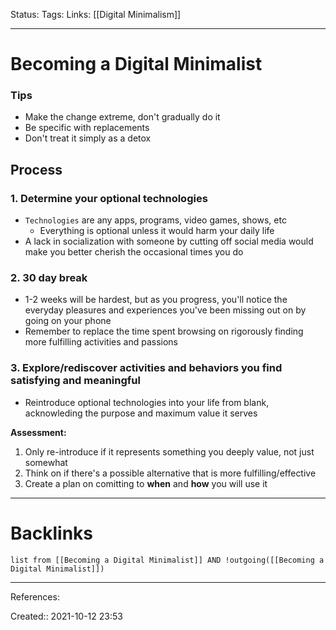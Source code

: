 Status: 
Tags: 
Links: [[Digital Minimalism]]
___
# Becoming a Digital Minimalist
### Tips
- Make the change extreme, don't gradually do it
- Be specific with replacements
- Don't treat it simply as a detox
## Process
### 1. Determine your optional technologies
- `Technologies` are any apps, programs, video games, shows, etc
	- Everything is optional unless it would harm your daily life
- A lack in socialization with someone by cutting off social media would make you better cherish the occasional times you do
### 2. 30 day break
- 1-2 weeks will be hardest, but as you progress, you'll notice the everyday pleasures and experiences you've been missing out on by going on your phone
- Remember to replace the time spent browsing on rigorously finding more fulfilling activities and passions
### 3. Explore/rediscover activities and behaviors you find satisfying and meaningful
- Reintroduce optional technologies into your life from blank, acknowleding the purpose and maximum value it serves

**Assessment:**
1. Only re-introduce if it represents something you deeply value, not just somewhat
2. Think on if there's a possible alternative that is more fulfilling/effective
3. Create a plan on comitting to **when** and **how** you will use it
___
# Backlinks
```dataview
list from [[Becoming a Digital Minimalist]] AND !outgoing([[Becoming a Digital Minimalist]])
```
___
References:

Created:: 2021-10-12 23:53
